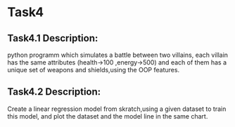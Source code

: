 # **Task4**
## Task4.1 Description:
  python programm which simulates a battle between two villains, each villain has the same attributes (health->100 ,energy->500)
  and each of them has a unique set of weapons and shields,using the OOP features.
## Task4.2 Description:
  Create a linear regression model from skratch,using a given dataset to train this model, and plot the dataset and the model line in the same chart.
  
